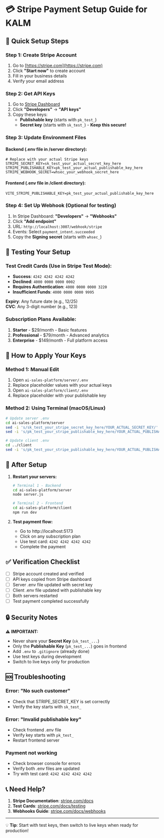 # 💳 Stripe Payment Setup Guide for KALM

## 🚀 **Quick Setup Steps**

### **Step 1: Create Stripe Account**
1. Go to [https://stripe.com](https://stripe.com)
2. Click **"Start now"** to create account
3. Fill in your business details
4. Verify your email address

### **Step 2: Get API Keys**
1. Go to [Stripe Dashboard](https://dashboard.stripe.com/)
2. Click **"Developers"** → **"API keys"**
3. Copy these keys:
   - **Publishable key** (starts with `pk_test_`)
   - **Secret key** (starts with `sk_test_`) - **Keep this secure!**

### **Step 3: Update Environment Files**

#### **Backend (.env file in /server directory):**
```env
# Replace with your actual Stripe keys
STRIPE_SECRET_KEY=sk_test_your_actual_secret_key_here
STRIPE_PUBLISHABLE_KEY=pk_test_your_actual_publishable_key_here
STRIPE_WEBHOOK_SECRET=whsec_your_webhook_secret_here
```

#### **Frontend (.env file in /client directory):**
```env
VITE_STRIPE_PUBLISHABLE_KEY=pk_test_your_actual_publishable_key_here
```

### **Step 4: Set Up Webhook (Optional for testing)**
1. In Stripe Dashboard: **"Developers"** → **"Webhooks"**
2. Click **"Add endpoint"**
3. URL: `http://localhost:3007/webhook/stripe`
4. Events: Select `payment_intent.succeeded`
5. Copy the **Signing secret** (starts with `whsec_`)

## 🧪 **Testing Your Setup**

### **Test Credit Cards (Use in Stripe Test Mode):**
- **Success**: `4242 4242 4242 4242`
- **Declined**: `4000 0000 0000 0002`
- **Requires Authentication**: `4000 0000 0000 3220`
- **Insufficient Funds**: `4000 0000 0000 9995`

**Expiry**: Any future date (e.g., 12/25)  
**CVC**: Any 3-digit number (e.g., 123)

### **Subscription Plans Available:**
1. **Starter** - $29/month - Basic features
2. **Professional** - $79/month - Advanced analytics
3. **Enterprise** - $149/month - Full platform access

## 🔧 **How to Apply Your Keys**

### **Method 1: Manual Edit**
1. Open `ai-sales-platform/server/.env`
2. Replace placeholder values with your actual keys
3. Open `ai-sales-platform/client/.env`
4. Replace placeholder with your publishable key

### **Method 2: Using Terminal (macOS/Linux)**
```bash
# Update server .env
cd ai-sales-platform/server
sed -i 's/sk_test_your_stripe_secret_key_here/YOUR_ACTUAL_SECRET_KEY/' .env
sed -i 's/pk_test_your_stripe_publishable_key_here/YOUR_ACTUAL_PUBLISHABLE_KEY/' .env

# Update client .env
cd ../client
sed -i 's/pk_test_your_stripe_publishable_key_here/YOUR_ACTUAL_PUBLISHABLE_KEY/' .env
```

## 🚀 **After Setup**

1. **Restart your servers:**
   ```bash
   # Terminal 1 - Backend
   cd ai-sales-platform/server
   node server.js
   
   # Terminal 2 - Frontend
   cd ai-sales-platform/client
   npm run dev
   ```

2. **Test payment flow:**
   - Go to http://localhost:5173
   - Click on any subscription plan
   - Use test card: `4242 4242 4242 4242`
   - Complete the payment

## ✅ **Verification Checklist**

- [ ] Stripe account created and verified
- [ ] API keys copied from Stripe dashboard
- [ ] Server .env file updated with secret key
- [ ] Client .env file updated with publishable key
- [ ] Both servers restarted
- [ ] Test payment completed successfully

## 🔒 **Security Notes**

⚠️ **IMPORTANT:**
- Never share your **Secret Key** (`sk_test_...`)
- Only the **Publishable Key** (`pk_test_...`) goes in frontend
- Add `.env` to `.gitignore` (already done)
- Use test keys during development
- Switch to live keys only for production

## 🆘 **Troubleshooting**

### **Error: "No such customer"**
- Check that STRIPE_SECRET_KEY is set correctly
- Verify the key starts with `sk_test_`

### **Error: "Invalid publishable key"**
- Check frontend .env file
- Verify key starts with `pk_test_`
- Restart frontend server

### **Payment not working**
- Check browser console for errors
- Verify both .env files are updated
- Try with test card: `4242 4242 4242 4242`

## 📞 **Need Help?**

1. **Stripe Documentation**: [stripe.com/docs](https://stripe.com/docs)
2. **Test Cards**: [stripe.com/docs/testing](https://stripe.com/docs/testing)
3. **Webhooks Guide**: [stripe.com/docs/webhooks](https://stripe.com/docs/webhooks)

---

💡 **Tip**: Start with test keys, then switch to live keys when ready for production! 